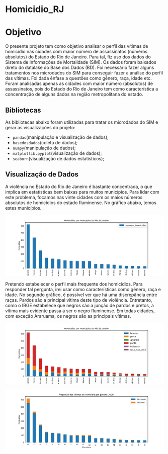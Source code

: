 # Homicidio_RJ

# Objetivo

O presente projeto tem como objetivo analisar o perfil das vítimas de homicídio nas cidades com maior número de assassinatos (números absolutos) do Estado do Rio de Janeiro. Para tal, fiz uso dos dados do Sistema de Informações de Mortalidade (SIM). Os dados foram baixados direto do datalake do Base dos Dados (BD). Foi necessário fazer alguns tratamentos nos microdados do SIM para conseguir fazer a análise do perfil das vítimas. Foi dada ênfase a questões como gênero, raça, idade etc. Foram analisadas apenas as cidades com maior número (absolutos) de assassinatos, pois do Estado do Rio de Janeiro tem como característica a concentração de alguns dados na região metropolitana do estado. 

## Bibliotecas 

As bibliotecas abaixo foram utilizadas para tratar os microdados do SIM e gerar as visualizações do projeto:

* `pandas`(manipulação e visualização de dados);
* `basedosdados`(coleta de dados);
* `numpy`(manipulação de dados);
* `matplotlib.pyplot`(visualização de dados);
* `seaborn`(visualização de dados estatísticos);

## Visualização de Dados

A violência no Estado do Rio de Janeiro é bastante concentrada, o que implica em estatísticas bem baixas para muitos municípios.
Para lidar com este problema, focamos nas vinte cidades com os maios números absolutos de homicídios do estado fluminense. No gráfico abaixo, temos estes municípios.

![gráfico1](image/homicidio_plot.jpg)

Pretendo estabelecer o perfil mais frequente dos homicídios. Para responder tal pergunta, irei usar como características como gênero, raça e idade. No segundo gráfico, é possível ver que há uma discrepância entre raças. Pardos são a principal vítima deste tipo de violência. Entretanto, como o IBGE estabelece que negros são a junção de pardos e pretos, a vítima mais evidente passa a ser o negro fluminense. Em todas cidades, com exceção Araruama, os negros são as principais vítimas.

![gráfico2](image/raca_barplot.jpg)



![gráfico3](image/genero_barplot.jpg)

